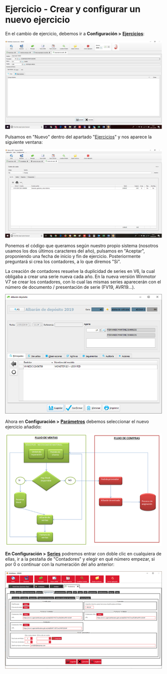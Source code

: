 # Ejercicio - Crear y configurar un nuevo ejercicio

En el cambio de ejercicio, debemos ir a **Configuración &gt;** [**Ejercicios**](../manuales/configuracion/ejercicios.md):

![](../.gitbook/assets/image%20%2865%29.png)

Pulsamos en "Nuevo" dentro del apartado "[Ejercicios](../manuales/configuracion/ejercicios.md)" y nos aparece la siguiente ventana:

![](../.gitbook/assets/image%20%28346%29.png)

Ponemos el código que queramos según nuestro propio sistema \(nosotros usamos los dos últimos caracteres del año\), pulsamos en "Aceptar", proponiendo una fecha de inicio y fin de ejercicio. Posteriormente preguntará si crea los contadores, a lo que diremos "Si".

La creación de contadores resuelve la duplicidad de series en V6, la cual obligaba a crear una serie nueva cada año. En la nueva versión Winmotor V7 se crear los contadores, con lo cual las mismas series aparecerán con el número de documento / presentación de serie \(FV19, AVR19...\).

![](../.gitbook/assets/image%20%28170%29.png)

Ahora en **Configuración &gt;** [**Parámetros**](../manuales/configuracion/parametros/) debemos seleccionar el nuevo ejercicio añadido:

![Al guardar y reiniciar, aparecer&#xE1; tambi&#xE9;n sustituido el a&#xF1;o en la barra de herramientas de informaciones](../.gitbook/assets/image%20%28223%29.png)

**En Configuración &gt;** [**Series**](../manuales/configuracion/series-de-documentos.md) podremos entrar con doble clic en cualquiera de ellas, ir a la pestaña de "Contadores" y elegir en qué número empezar, si por 0 o continuar con la numeración del año anterior:

![](../.gitbook/assets/image%20%28461%29.png)

